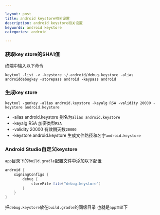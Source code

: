 ```yaml
---

layout: post
title: android keystore相关设置
description: android keystore相关设置
keywords: android keystore
categories: android

---
```



### 获取key store的SHA1值
终端中输入以下命令

```
keytool -list -v -keystore ~/.android/debug.keystore -alias androiddebugkey -storepass android -keypass android
```

### 生成key store
```
keytool -genkey -alias android.keystore -keyalg RSA -validity 20000 -keystore android.keystore
```

+ -alias android.keystore 别名为`alias android.keystore`
+ -keyalg RSA 加密类型`RSA`
+ -validity 20000 有效期天数`20000`
+ -keystore android.keystore 生成文件路径和名字`android.keystore`


### Android Studio自定义keystore
`app`目录下的`build.gradle`配置文件中添加以下配置

```java
android {
    signingConfigs {
        debug {
            storeFile file("debug.keystore")
        }
    }
}
```

把`debug.keystore`放在`build.gradle`的同级目录 也就是`app目录`下
